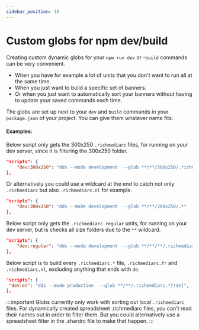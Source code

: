 ```yaml
---
sidebar_position: 10
---
```


# Custom globs for npm dev/build

Creating custom dynamic globs for your `npm run dev` or -`build` commands can be very convenient. 
- When you have for example a lot of units that you don't want to run all at the same time. 
- When you just want to build a specific set of banners. 
- Or when you just want to automatically sort your banners without having to update your saved commands each time. 

The globs are set up next to your `dev` and `build` commands in your `package.json` of your project. You can give them whatever name fits.

#### Examples:
Below script only gets the 300x250 `.richmediarc` files, for running on your dev server, since it is filtering the 300x250 folder.
```json title="package.json"
"scripts": {
    "dev:300x250": "dds --mode development  --glob **/**/300x250/.richmediarc"
},
```
Or alternatively you could use a wildcard at the end to catch not only `.richmediarc` but also `.richmediarc.nl` for example. 
```json title="package.json"
"scripts": {
    "dev:300x250": "dds --mode development  --glob **/**/300x250/.*"
},
```
Below script only gets the `.richmediarc.regular` units, for running on your dev server, but is checks all size folders due to the `**` wildcard.
```json title="package.json"
"scripts": {
    "dev:regular": "dds --mode development  --glob **/**/**/.richmediarc.regular",
},
```

Below script is to build every `.richmediarc.*` file, `.richmediarc.fr` and `.richmediarc.nl`, excluding anything that ends with `de`.
```json title="package.json"
"scripts": {
 "dev:en": "dds --mode production  --glob **/**/.richmediarc.*[!de]",
},
```


:::important
Globs currently only work with sorting out local `.richmediarc` files. For dynamically created spreadsheet .richmediarc files, you can't read their names out in order to filter them. But you could alternatively use a spreadsheet filter in the .shardrc file to make that happen.
:::
